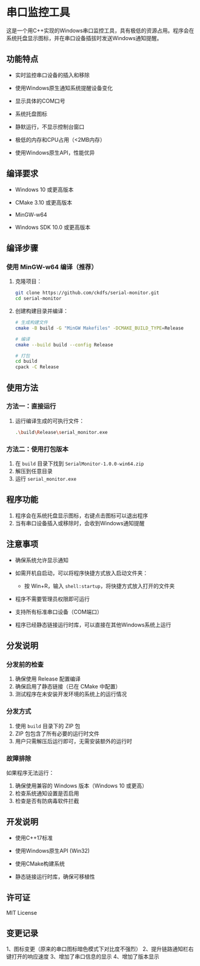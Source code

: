 # 串口监控工具

这是一个用C++实现的Windows串口监控工具，具有极低的资源占用。程序会在系统托盘显示图标，并在串口设备插拔时发送Windows通知提醒。

## 功能特点

- 实时监控串口设备的插入和移除

- 使用Windows原生通知系统提醒设备变化

- 显示具体的COM口号

- 系统托盘图标

- 静默运行，不显示控制台窗口

- 极低的内存和CPU占用（<2MB内存）

- 使用Windows原生API，性能优异

## 编译要求

- Windows 10 或更高版本

- CMake 3.10 或更高版本

- MinGW-w64

- Windows SDK 10.0 或更高版本

## 编译步骤

### 使用 MinGW-w64 编译（推荐）

1. 克隆项目：
   
   ```bash
   git clone https://github.com/ckdfs/serial-monitor.git
   cd serial-monitor
   ```

2. 创建构建目录并编译：
   
   ```bash
   # 生成构建文件
   cmake -B build -G "MinGW Makefiles" -DCMAKE_BUILD_TYPE=Release

   # 编译
   cmake --build build --config Release

   # 打包
   cd build
   cpack -C Release
   ```

## 使用方法

### 方法一：直接运行
1. 运行编译生成的可执行文件：
   ```bash
   .\build\Release\serial_monitor.exe
   ```

### 方法二：使用打包版本
1. 在 `build` 目录下找到 `SerialMonitor-1.0.0-win64.zip`
2. 解压到任意目录
3. 运行 `serial_monitor.exe`

## 程序功能
1. 程序会在系统托盘显示图标，右键点击图标可以退出程序
2. 当有串口设备插入或移除时，会收到Windows通知提醒

## 注意事项

- 确保系统允许显示通知

- 如需开机自启动，可以将程序快捷方式放入启动文件夹：
  - 按 Win+R，输入 `shell:startup`，将快捷方式放入打开的文件夹

- 程序不需要管理员权限即可运行

- 支持所有标准串口设备（COM端口）

- 程序已经静态链接运行时库，可以直接在其他Windows系统上运行

## 分发说明

### 分发前的检查
1. 确保使用 Release 配置编译
2. 确保启用了静态链接（已在 CMake 中配置）
3. 测试程序在未安装开发环境的系统上的运行情况

### 分发方式
1. 使用 `build` 目录下的 ZIP 包
2. ZIP 包包含了所有必要的运行时文件
3. 用户只需解压后运行即可，无需安装额外的运行时

### 故障排除
如果程序无法运行：
1. 确保使用兼容的 Windows 版本（Windows 10 或更高）
2. 检查系统通知设置是否启用
3. 检查是否有防病毒软件拦截

## 开发说明

- 使用C++17标准

- 使用Windows原生API (Win32)

- 使用CMake构建系统

- 静态链接运行时库，确保可移植性

## 许可证

MIT License

## 变更记录

1、图标变更（原来的串口图标暗色模式下对比度不强烈）
2、提升链路通知栏右键打开的响应速度
3、增加了串口信息的显示
4、增加了版本显示

